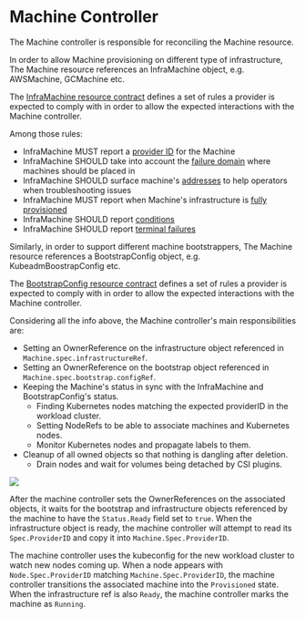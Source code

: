 # Machine Controller

The Machine controller is responsible for reconciling the Machine resource.

In order to allow Machine provisioning on different type of infrastructure, The Machine resource references
an InfraMachine object, e.g. AWSMachine, GCMachine etc.

The [InfraMachine resource contract](../../providers/contracts/infra-machine.md) defines a set of rules a provider is expected to comply with in order to allow
the expected interactions with the Machine controller.

Among those rules:
- InfraMachine MUST report a [provider ID](../../providers/contracts/infra-machine.md#inframachine-provider-id) for the Machine
- InfraMachine SHOULD take into account the [failure domain](../../providers/contracts/infra-machine.md#inframachine-failure-domain) where machines should be placed in
- InfraMachine SHOULD surface machine's [addresses](../../providers/contracts/infra-machine.md#inframachine-addresses) to help operators when troubleshooting issues
- InfraMachine MUST report when Machine's infrastructure is [fully provisioned](../../providers/contracts/infra-machine.md#inframachine-initialization-completed)
- InfraMachine SHOULD report [conditions](../../providers/contracts/infra-machine.md#inframachine-conditions)
- InfraMachine SHOULD report [terminal failures](../../providers/contracts/infra-machine.md#inframachine-terminal-failures)

Similarly, in order to support different machine bootstrappers, The Machine resource references
a BootstrapConfig object, e.g. KubeadmBoostrapConfig etc.

The [BootstrapConfig resource contract](../../providers/contracts/bootstrap-config.md) defines a set of rules a provider is expected to comply with in order to allow
the expected interactions with the Machine controller.

Considering all the info above, the Machine controller's main responsibilities are:

* Setting an OwnerReference on the infrastructure object referenced in `Machine.spec.infrastructureRef`.
* Setting an OwnerReference on the bootstrap object referenced in `Machine.spec.bootstrap.configRef`.
* Keeping the Machine's status in sync with the InfraMachine and BootstrapConfig's status.
  * Finding Kubernetes nodes matching the expected providerID in the workload cluster.
  * Setting NodeRefs to be able to associate machines and Kubernetes nodes.
  * Monitor Kubernetes nodes and propagate labels to them.
* Cleanup of all owned objects so that nothing is dangling after deletion.
  * Drain nodes and wait for volumes being detached by CSI plugins.

![](../../../images/cluster-admission-machine-controller.png)

After the machine controller sets the OwnerReferences on the associated objects, it waits for the bootstrap
and infrastructure objects referenced by the machine to have the `Status.Ready` field set to `true`. When
the infrastructure object is ready, the machine controller will attempt to read its `Spec.ProviderID` and
copy it into `Machine.Spec.ProviderID`.

The machine controller uses the kubeconfig for the new workload cluster to watch new nodes coming up.
When a node appears with `Node.Spec.ProviderID` matching `Machine.Spec.ProviderID`, the machine controller
transitions the associated machine into the `Provisioned` state. When the infrastructure ref is also
`Ready`, the machine controller marks the machine as `Running`.
